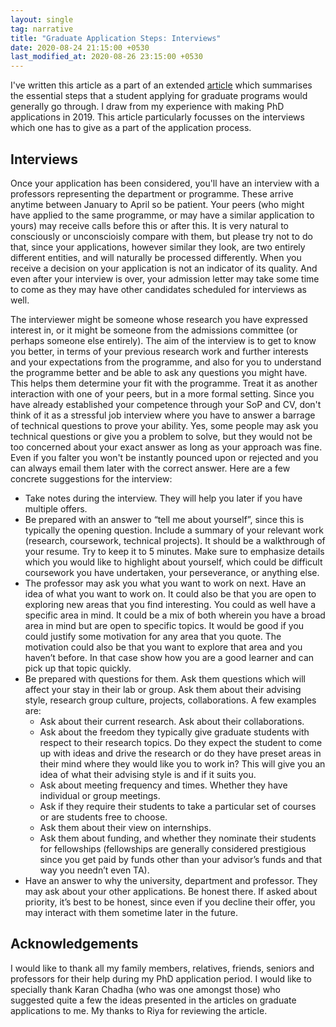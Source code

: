 ```yaml
---
layout: single
tag: narrative
title: "Graduate Application Steps: Interviews"
date: 2020-08-24 21:15:00 +0530
last_modified_at: 2020-08-26 23:15:00 +0530
---
```


I've written this article as a part of an extended <a href="{{ '/posts/2020/08/24/grad-application-steps.html' | relative_url }}">article</a> which summarises the essential steps that a student applying for graduate programs would generally go through. I draw from my experience with making PhD applications in 2019. This article particularly focusses on the interviews which one has to give as a part of the application process. 

<h2 id="intweviews"> Interviews </h2> 

Once your application has been considered, you'll have an interview with a professors representing the department or programme. These arrive anytime between January to April so be patient. Your peers (who might have applied to the same programme, or may have a similar application to yours) may receive calls before this or after this. It is very natural to consciously or unconscioisly compare with them, but please try not to do that, since your applications, however similar they look, are two entirely different entities, and will naturally be processed differently. When you receive a decision on your application is not an indicator of its quality. And even after your interview is over, your admission letter may take some time to come as they may have other candidates scheduled for interviews as well.

The interviewer might be someone whose research you have expressed interest in, or it might be someone from the admissions committee (or perhaps someone else entirely). The aim of the interview is to get to know you better, in terms of your previous research work and further interests and your expectations from the programme, and also for you to understand the programme better and be able to ask any questions you might have. This helps them determine your fit with the programme. Treat it as another interaction with one of your peers, but in a more formal setting. Since you have already established your competence through your SoP and CV, don't think of it as a stressful job interview where you have to answer a barrage of technical questions to prove your ability. Yes, some people may ask you technical questions or give you a problem to solve, but they would not be too concerned about your exact answer as long as your approach was fine. Even if you falter you won't be instantly pounced upon or rejected and you can always email them later with the correct answer. Here are a few concrete suggestions for the interview:

* Take notes during the interview. They will help you later if you have multiple offers.
* Be prepared with an answer to “tell me about yourself”, since this is typically the opening question. Include a summary of your relevant work (research, coursework, technical projects). It should be a walkthrough of your resume. Try to keep it to 5 minutes. Make sure to emphasize details which you would like to highlight about yourself, which could be difficult coursework you have undertaken, your perseverance, or anything else.
* The professor may ask you what you want to work on next. Have an idea of what you want to work on. It could also be that you are open to exploring new areas that you find interesting. You could as well have a specific area in mind. It could be a mix of both wherein you have a broad area in mind but are open to specific topics. It would be good if you could justify some motivation for any area that you quote. The motivation could also be that you want to explore that area and you haven’t before. In that case show how you are a good learner and can pick up that topic quickly. 
* Be prepared with questions for them. Ask them questions which will affect your stay in their lab or group. Ask them about their advising style, research group culture, projects, collaborations. A few examples are:
  - Ask about their current research. Ask about their collaborations.
  - Ask about the freedom they typically give graduate students with respect to their research topics. Do they expect the student to come up with ideas and drive the research or do they have preset areas in their mind where they would like you to work in? This will give you an idea of what their advising style is and if it suits you.
  - Ask about meeting frequency and times. Whether they have individual or group meetings.  
  - Ask if they require their students to take a particular set of courses or are students free to choose. 
  - Ask them about their view on internships. 
  - Ask them about funding, and whether they nominate their students for fellowships (fellowships are generally considered prestigious since you get paid by funds other than your advisor’s funds and that way you needn’t even TA).
* Have an answer to why the university, department and professor. They may ask about your other applications. Be honest there. If asked about priority, it’s best to be honest, since even if you decline their offer, you may interact with them sometime later in the future.

<h2> Acknowledgements </h2> 
I would like to thank all my family members, relatives, friends, seniors and professors for their help during my PhD application period. I would like to specially thank Karan Chadha (who was one amongst those) who suggested quite a few the ideas presented in the articles on graduate applications to me. My thanks to Riya for reviewing the article.
